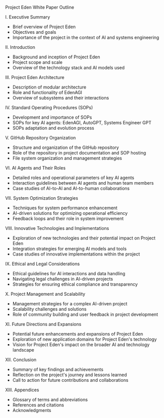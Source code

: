 
Project Eden White Paper Outline

I. Executive Summary
- Brief overview of Project Eden
- Objectives and goals
- Importance of the project in the context of AI and systems engineering

II. Introduction
- Background and inception of Project Eden
- Project scope and scale
- Overview of the technology stack and AI models used

III. Project Eden Architecture
- Description of modular architecture
- Role and functionality of EdenAGI
- Overview of subsystems and their interactions

IV. Standard Operating Procedures (SOPs)
- Development and importance of SOPs
- SOPs for key AI agents: EdenAGI, AutoGPT, Systems Engineer GPT
- SOPs adaptation and evolution process

V. GitHub Repository Organization
- Structure and organization of the GitHub repository
- Role of the repository in project documentation and SOP hosting
- File system organization and management strategies

VI. AI Agents and Their Roles
- Detailed roles and operational parameters of key AI agents
- Interaction guidelines between AI agents and human team members
- Case studies of AI-to-AI and AI-to-human collaborations

VII. System Optimization Strategies
- Techniques for system performance enhancement
- AI-driven solutions for optimizing operational efficiency
- Feedback loops and their role in system improvement

VIII. Innovative Technologies and Implementations
- Exploration of new technologies and their potential impact on Project Eden
- Integration strategies for emerging AI models and tools
- Case studies of innovative implementations within the project

IX. Ethical and Legal Considerations
- Ethical guidelines for AI interactions and data handling
- Navigating legal challenges in AI-driven projects
- Strategies for ensuring ethical compliance and transparency

X. Project Management and Scalability
- Management strategies for a complex AI-driven project
- Scalability challenges and solutions
- Role of community building and user feedback in project development

XI. Future Directions and Expansions
- Potential future enhancements and expansions of Project Eden
- Exploration of new application domains for Project Eden's technology
- Vision for Project Eden's impact on the broader AI and technology landscape

XII. Conclusion
- Summary of key findings and achievements
- Reflection on the project's journey and lessons learned
- Call to action for future contributions and collaborations

XIII. Appendices
- Glossary of terms and abbreviations
- References and citations
- Acknowledgments
